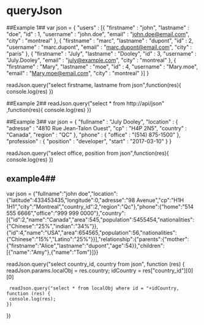 # queryJson

##Example 1##
var json = {
"users" : [{
            "firstname" : "john",
            "lastname" : "doe",
            "id" : 1,
            "username" : "john.doe",
            "email" : "john.doe@email.com",
            "city" : "montreal"
            },
            {
            "firstname" : "marc",
            "lastname" : "dupont",
            "id" : 2,
            "username" : "marc.dupont",
            "email" : "marc.dupont@email.com",
            "city" : "paris"
            },
            {
            "firstname" : "July",
	    "lastname" : "Dooley",
            "id" : 3,
            "username" : "July.Dooley",
            "email" : "july@example.com",
            "city" : "montreal"
            },
            {
            "firstname" : "Mary",
            "lastname" : "moe",
            "id" : 4,
            "username" : "Mary.moe",
            "email" : "Mary.moe@email.com",
            "city" : "montreal"
            }]
}

readJson.query("select firstname, lastname from json",function(res){
  console.log(res)
})

##Example 2##
readJson.query("select * from http://api/json" ,function(res){
  console.log(res)
})

##Example 3##
var json = {
    "fullname" : "July Dooley",
    "location" : {
        "adresse" : "4810 Rue Jean-Talon Ouest",
        "cp" : "H4P 2N5",
        "country" : "Canada",
        "region" : "QC"
    },
    "phone" : {
    	"office" : "(514) 875-1500"
    },
    "profession" : {
        "position" : "developer",
        "start" : "2017-03-10"
    }
}

readJson.query("select office, position from json",function(res){
  console.log(res)
})

## example4##
var json = {"fullname":"john doe","location":{"latitude":433453435,"longitude":0,"adresse":"98 Avenue","cp":"H1H 1H1","city":"Montreal","country_id":2,"region":"Qc"},"phone":{"home":"514 555 6666","office":"999 999 0000"},"country":[{"id":2,"name":"Canada","area":545,"population":5455454,"nationalities":{"Chinese":"25%","indian":"34%"}},{"id":4,"name":"USA","area":654565,"population":56,"nationalities":{"Chinese":"15%","Latino":"25%"}}],"relationship":{"parents":{"mother":{"firstname":"Alice","lastname":"dupont","age":54}},"children":[{"name":"Amy"},{"name":"Tom"}]}}

readJson.query("select country_id, country from json", function (res) {
 readJson.params.localObj = res.country;
 idCountry = res["country_id"][0][0]

     readJson.query("select * from localObj where id = "+idCountry, function (res) {
     console.log(res);
    })
})
